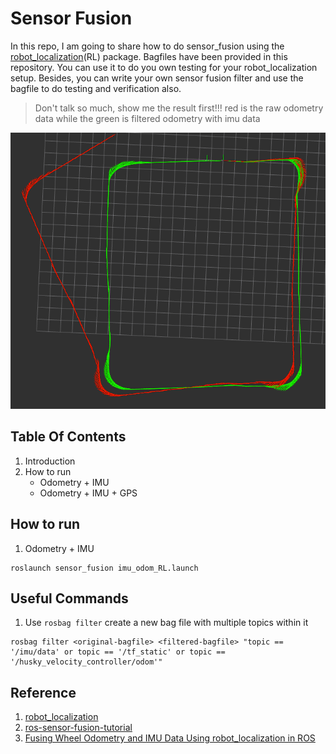 # Sensor Fusion

In this repo, I am going to share how to do sensor_fusion using the [robot_localization](https://github.com/cra-ros-pkg/robot_localization)(RL) package. Bagfiles have been provided in this repository. You can use it to do you own testing for your robot_localization setup. Besides, you can write your own sensor fusion filter and use the bagfile to do testing and verification also.

> Don't talk so much, show me the result first!!! red is the raw odometry data while the green is filtered odometry with imu data

<p align="center">
  <img src="./docs/imu_odom_ekf.png">
</p>

## Table Of Contents

1. Introduction
2. How to run
   - Odometry + IMU
   - Odometry + IMU + GPS

## How to run

1. Odometry + IMU

```
roslaunch sensor_fusion imu_odom_RL.launch
```

## Useful Commands

1. Use `rosbag filter` create a new bag file with multiple topics within it

```
rosbag filter <original-bagfile> <filtered-bagfile> "topic == '/imu/data' or topic == '/tf_static' or topic == '/husky_velocity_controller/odom'"
```

## Reference

1. [robot_localization](https://docs.ros.org/en/noetic/api/robot_localization/html/index.html#)
2. [ros-sensor-fusion-tutorial](https://github.com/methylDragon/ros-sensor-fusion-tutorial)
3. [Fusing Wheel Odometry and IMU Data Using robot_localization in ROS](https://blog.abdurrosyid.com/2021/07/21/fusing-wheel-odometry-and-imu-data-using-robot_localization-in-ros/)
